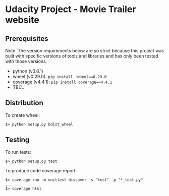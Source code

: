 # Udacity Project - Movie Trailer website

## Prerequisites
Note: The version requirements below are so strict because this project was built with specific versions of tools and libraries and has only been tested with those versions.

* python (v3.6.1)
* wheel (v0.29.0): ```pip install 'wheel==0.29.0```
* coverage (v4.4.1): ```pip install coverage==4.4.1```
* TBC...

## Distribution
To create wheel:
```
$> python setup.py bdist_wheel
```

## Testing
To run tests:
```
$> python setup.py test
```

To produce code coverage report:
```
$> coverage run -m unittest discover -s "test" -p "*_test.py"
...
$> coverage html
```
